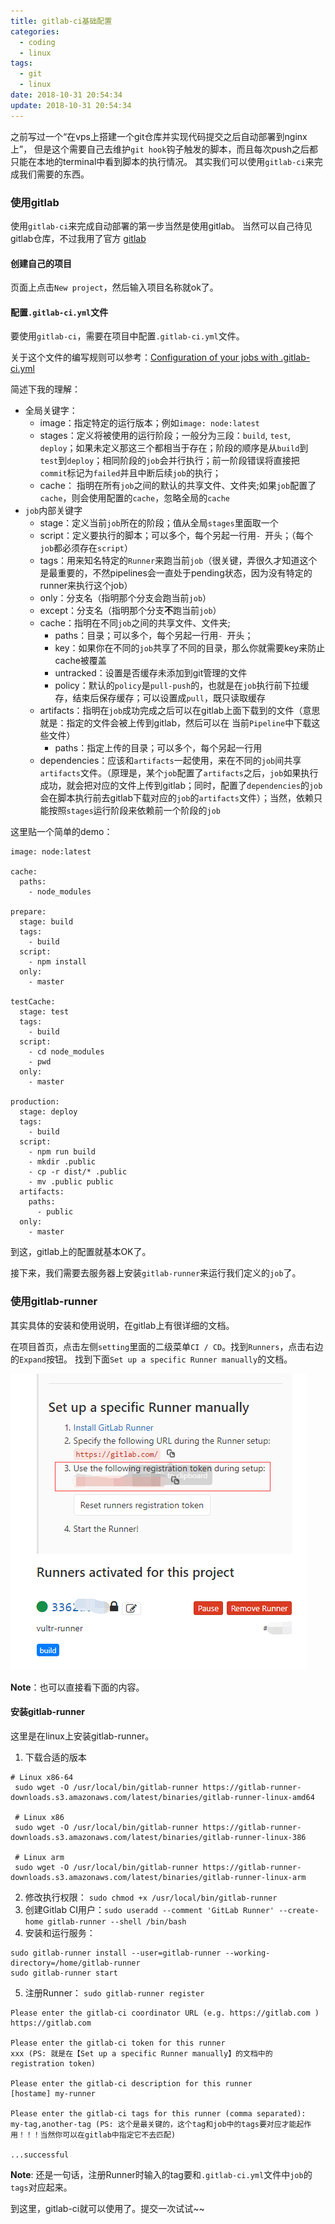 ```yaml
---
title: gitlab-ci基础配置
categories:
  - coding
  - linux
tags:
  - git
  - linux
date: 2018-10-31 20:54:34
update: 2018-10-31 20:54:34
---
```


之前写过一个“在vps上搭建一个git仓库并实现代码提交之后自动部署到nginx上”，
但是这个需要自己去维护`git hook`钩子触发的脚本，而且每次push之后都只能在本地的terminal中看到脚本的执行情况。
其实我们可以使用`gitlab-ci`来完成我们需要的东西。

### 使用gitlab

使用`gitlab-ci`来完成自动部署的第一步当然是使用gitlab。
当然可以自己待见gitlab仓库，不过我用了官方 [gitlab](https://gitlab.com)

#### 创建自己的项目

页面上点击`New project`，然后输入项目名称就ok了。

#### 配置`.gitlab-ci.yml`文件

要使用`gitlab-ci`，需要在项目中配置`.gitlab-ci.yml`文件。

关于这个文件的编写规则可以参考：[Configuration of your jobs with .gitlab-ci.yml](https://docs.gitlab.com/ee/ci/yaml/README.html)


简述下我的理解：
- 全局关键字：
  - image：指定特定的运行版本；例如`image: node:latest`
  - stages：定义将被使用的运行阶段；一般分为三段：`build`, `test`, `deploy`；如果未定义那这三个都相当于存在；阶段的顺序是从`build`到`test`到`deploy`；相同阶段的`job`会并行执行；前一阶段错误将直接把`commit`标记为`failed`并且中断后续`job`的执行；
  - cache： 指明在所有`job`之间的默认的共享文件、文件夹;如果`job`配置了`cache`，则会使用配置的`cache`，忽略全局的`cache`
- `job`内部关键字
  - stage：定义当前`job`所在的阶段；值从全局`stages`里面取一个
  - script：定义要执行的脚本；可以多个，每个另起一行用`- `开头；（每个`job`都必须存在`script`）
  - tags：用来知名特定的`Runner`来跑当前`job`（很关键，弄很久才知道这个是最重要的，不然pipelines会一直处于pending状态，因为没有特定的runner来执行这个job）
  - only：分支名（指明那个分支会跑当前`job`）
  - except：分支名（指明那个分支**不**跑当前`job`）
  - cache：指明在不同`job`之间的共享文件、文件夹;
    - paths：目录；可以多个，每个另起一行用`- `开头；
    - key：如果你在不同的`job`共享了不同的目录，那么你就需要key来防止cache被覆盖
    - untracked：设置是否缓存未添加到git管理的文件
    - policy：默认的`policy`是`pull-push`的，也就是在`job`执行前下拉缓存，结束后保存缓存；可以设置成`pull`，既只读取缓存
  - artifacts：指明在`job`成功完成之后可以在gitlab上面下载到的文件（意思就是：指定的文件会被上传到gitlab，然后可以在
当前`Pipeline`中下载这些文件）
    - paths：指定上传的目录；可以多个，每个另起一行用
  - dependencies：应该和`artifacts`一起使用，来在不同的`job`间共享`artifacts`文件。（原理是，某个`job`配置了`artifacts`之后，`job`如果执行成功，就会把对应的文件上传到gitlab；同时，配置了`dependencies`的`job`会在脚本执行前去gitlab下载对应的`job`的`artifacts`文件）；当然，依赖只能按照`stages`运行阶段来依赖前一个阶段的`job`


这里贴一个简单的demo：
```
image: node:latest

cache:
  paths:
    - node_modules

prepare:
  stage: build
  tags:
    - build
  script:
    - npm install
  only:
    - master

testCache:
  stage: test
  tags:
    - build
  script:
    - cd node_modules
    - pwd
  only:
    - master

production:
  stage: deploy
  tags:
    - build
  script:
    - npm run build
    - mkdir .public
    - cp -r dist/* .public
    - mv .public public
  artifacts:
    paths:
      - public
  only:
    - master

```

到这，gitlab上的配置就基本OK了。

接下来，我们需要去服务器上安装`gitlab-runner`来运行我们定义的`job`了。

### 使用gitlab-runner

其实具体的安装和使用说明，在gitlab上有很详细的文档。

在项目首页，点击左侧`setting`里面的二级菜单`CI / CD`。找到`Runners`，点击右边的`Expand`按钮。
找到下面`Set up a specific Runner manually`的文档。

![gitlab-ci](/images/gitlab-ci.png)

**Note**：也可以直接看下面的内容。

#### 安装gitlab-runner

这里是在linux上安装gitlab-runner。

1. 下载合适的版本
```
# Linux x86-64
 sudo wget -O /usr/local/bin/gitlab-runner https://gitlab-runner-downloads.s3.amazonaws.com/latest/binaries/gitlab-runner-linux-amd64

 # Linux x86
 sudo wget -O /usr/local/bin/gitlab-runner https://gitlab-runner-downloads.s3.amazonaws.com/latest/binaries/gitlab-runner-linux-386

 # Linux arm
 sudo wget -O /usr/local/bin/gitlab-runner https://gitlab-runner-downloads.s3.amazonaws.com/latest/binaries/gitlab-runner-linux-arm
```
2. 修改执行权限： `sudo chmod +x /usr/local/bin/gitlab-runner`
3. 创建Gitlab CI用户：`sudo useradd --comment 'GitLab Runner' --create-home gitlab-runner --shell /bin/bash`
4. 安装和运行服务：
```
sudo gitlab-runner install --user=gitlab-runner --working-directory=/home/gitlab-runner
sudo gitlab-runner start
```
5. 注册Runner： `sudo gitlab-runner register`
```
Please enter the gitlab-ci coordinator URL (e.g. https://gitlab.com )
https://gitlab.com

Please enter the gitlab-ci token for this runner
xxx (PS: 就是在【Set up a specific Runner manually】的文档中的registration token)

Please enter the gitlab-ci description for this runner
[hostame] my-runner

Please enter the gitlab-ci tags for this runner (comma separated):
my-tag,another-tag (PS: 这个是最关键的，这个tag和job中的tags要对应才能起作用！！！当然你可以在gitlab中指定它不去匹配)

...successful
```

**Note**: 还是一句话，注册Runner时输入的tag要和`.gitlab-ci.yml`文件中`job`的`tags`对应起来。

到这里，gitlab-ci就可以使用了。提交一次试试~~